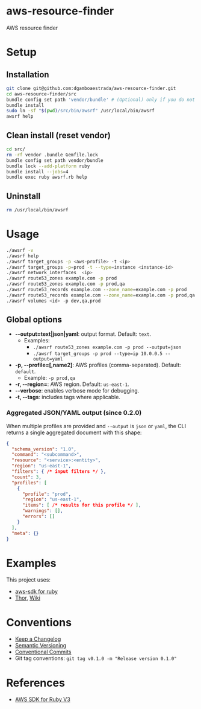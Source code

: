 # aws-resource-finder
AWS resource finder

# Setup

## Installation
```sh
git clone git@github.com:dgamboaestrada/aws-resource-finder.git
cd aws-resource-finder/src
bundle config set path 'vendor/bundle' # (Optional) only if you do not want to do a global installation of the libraries.
bundle install
sudo ln -sf "$(pwd)/src/bin/awsrf" /usr/local/bin/awsrf
awsrf help
```

## Clean install (reset vendor)
```sh
cd src/
rm -rf vendor .bundle Gemfile.lock
bundle config set path vendor/bundle
bundle lock --add-platform ruby
bundle install --jobs=4
bundle exec ruby awsrf.rb help
```

## Uninstall
```bash
rm /usr/local/bin/awsrf
```

# Usage
```bash
./awsrf -v
./awsrf help
./awsrf target_groups -p <aws-profile> -t <ip>
./awsrf target_groups -p=prod -t --type=instance <instance-id>
./awsrf network_interfaces  <ip>
./awsrf route53_zones example.com -p prod
./awsrf route53_zones example.com -p prod,qa
./awsrf route53_records example.com --zone_name=example.com -p prod
./awsrf route53_records example.com --zone_name=example.com -p prod,qa
./awsrf volumes <id> -p dev,qa,prod
```

## Global options
- **--output=text|json|yaml**: output format. Default: `text`.
  - Examples:
    - `./awsrf route53_zones example.com -p prod --output=json`
    - `./awsrf target_groups -p prod --type=ip 10.0.0.5 --output=yaml`
- **-p, --profile=<name>[,name2]**: AWS profiles (comma-separated). Default: `default`.
  - Example: `-p prod,qa`
- **-r, --region=<aws-region>**: AWS region. Default: `us-east-1`.
- **--verbose**: enables verbose mode for debugging.
- **-t, --tags**: includes tags where applicable.

### Aggregated JSON/YAML output (since 0.2.0)
When multiple profiles are provided and `--output` is `json` or `yaml`, the CLI returns a single aggregated document with this shape:

```json
{
  "schema_version": "1.0",
  "command": "<subcommand>",
  "resource": "<service>:<entity>",
  "region": "us-east-1",
  "filters": { /* input filters */ },
  "count": 3,
  "profiles": [
    {
      "profile": "prod",
      "region": "us-east-1",
      "items": [ /* results for this profile */ ],
      "warnings": [],
      "errors": []
    }
  ],
  "meta": {}
}
```

# Examples

This project uses:
- [aws-sdk for ruby](https://docs.aws.amazon.com/sdk-for-ruby/v3/api/)
- [Thor](https://github.com/rails/thor), [Wiki](https://github.com/rails/thor/wiki)

# Conventions
- [Keep a Changelog](https://keepachangelog.com/en/1.1.0/)
- [Semantic Versioning](https://semver.org/spec/v2.0.0.html)
- [Conventional Commits](https://www.conventionalcommits.org/en/v1.0.0/)
- Git tag conventions: `git tag v0.1.0 -m "Release version 0.1.0"`

# References
- [AWS SDK for Ruby V3](https://docs.aws.amazon.com/sdk-for-ruby/v3/api/)
